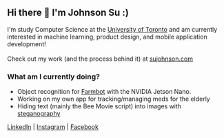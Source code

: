 ## Hi there 👋  I'm Johnson Su :)

I'm study Computer Science at the [University of Toronto](https://www.utsc.utoronto.ca/home/) and am currently interested in machine learning, product design, and mobile application development!</br></br>
Check out my work (and the process behind it) at [sujohnson.com](https://sujohnson.com/)

### What am I currently doing?
 -   Object recognition for [Farmbot](https://farm.bot/) with the NVIDIA Jetson Nano.</br>
 -   Working on my own app for tracking/managing meds for the elderly</br>
 -   Hiding text (mainly the Bee Movie script) into images with [steganography](https://en.wikipedia.org/wiki/Steganography)</br>
 
[LinkedIn](https://www.linkedin.com/in/johnson-su/) | [Instagram](https://www.instagram.com/johnson.s.u/) | [Facebook](https://www.facebook.com/CrispyCrunchCapt)


